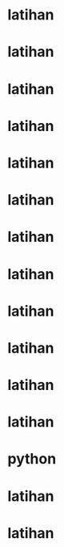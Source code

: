# latihan
# latihan
# latihan
# latihan
# latihan
# latihan
# latihan
# latihan
# latihan
# latihan
# latihan
# latihan
# python
# latihan
# latihan
